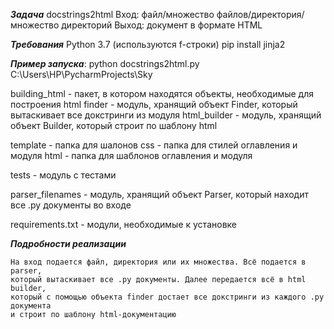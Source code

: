 ***Задача***
    docstrings2html
    Вход: файл/множество файлов/директория/множество директорий 
    Выход: документ в формате HTML

***Требования***
    Python 3.7 (используются f-строки)
    pip install jinja2

***Пример запуска***:
    python docstrings2html.py C:\Users\HP\PycharmProjects\Sky
    
building_html - пакет, в котором находятся объекты, необходимые для построения html
    finder - модуль, хранящий объект Finder, который вытаскивает все докстринги из модуля
    html_builder - модуль, хранящий объект Builder, который строит по шаблону html
    
template - папка для шалонов
    css - папка для стилей оглавления и модуля
    html - папка для шаблонов оглавления и модуля
    
tests - модуль с тестами

parser_filenames - модуль, хранящий объект Parser, который находит все .py документы во входе

requirements.txt - модули, необходимые к установке
    
***Подробности реализации***
    
    На вход подается файл, директория или их множества. Всё подается в parser,
    который вытаскивает все .py документы. Далее передается всё в html builder,
    который с помощью объекта finder достает все докстринги из каждого .py документа
    и строит по шаблону html-документацию
